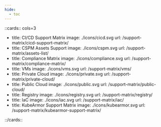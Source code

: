 ```yaml
---
hide:
  - toc
---
```


<style>
    .nt-card-title {
    text-align: -webkit-center;
}
</style>

::cards:: cols=3

- title: CI/CD Support Matrix
  image: ./icons/cicd.svg
  url: /support-matrix/cicd-support-matrix/
- title: CSPM Assets Support
  image: ./icons/cspm.svg
  url: /support-matrix/assets-list/
- title: Compliance Matrix
  image: ./icons/compliance.svg
  url: /support-matrix/compliance-matrix/
- title: VMs
  image: ./icons/vms.svg
  url: /support-matrix/vms/
- title: Private Cloud
  image: ./icons/private.svg
  url: /support-matrix/private-cloud/
- title: Public Cloud
  image: ./icons/public.svg
  url: /support-matrix/public-cloud/
- title: Registry
  image: ./icons/registry.svg
  url: /support-matrix/registry/
- title: IaC
  image: ./icons/iac.svg
  url: /support-matrix/iac/
- title: KubeArmor Support Matrix
  image: ./icons/kubearmor.svg
  url: /support-matrix/kubearmor-support-matrix/

::/cards::

